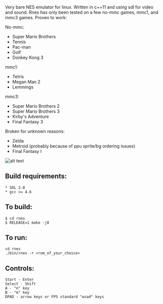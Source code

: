 Very bare NES emulator for linux. Written in c++11 and using sdl for video and sound. Rnes
has only been tested on a few no-mmc games, mmc1, and mmc3 games. Proven to work:

No-mmc:
* Super Mario Brothers
* Tennis
* Pac-man
* Golf
* Donkey Kong 3

mmc1:
* Tetris
* Megan Man 2
* Lemmings

mmc3:
* Super Mario Brothers 2
* Super Mario Brothers 3
* Kirby's Adventure
* Final Fantasy 3

Broken for unknown reasons:
* Zelda
* Metroid (probably because of ppu sprite/bg ordering issues)
* Final Fantasy I

![alt text](http://i.imgur.com/5TjWNVa.png "Super Mario Brothers")

## Build requirements:
    * SDL 2.0
    * gcc >= 4.6

## To build:
    $ cd rnes
    $ RELEASE=1 make -j8

## To run:
    cd rnes
    ./bin/rnes -r <rom_of_your_choice>

## Controls:
    Start - Enter
    Select - Shift
    A - "n" key
    B - "m" key
    DPAD - arrow keys or FPS standard "wsad" keys

